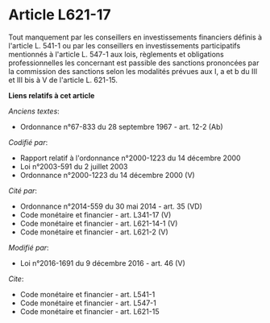 # Article L621-17

Tout manquement par les conseillers en investissements financiers définis à l'article L. 541-1 ou par les conseillers en
investissements participatifs mentionnés à l'article L. 547-1 aux lois, règlements et obligations professionnelles les
concernant est passible des sanctions prononcées par la commission des sanctions selon les modalités prévues aux I, a et b du
III et III bis à V de l'article L. 621-15.

**Liens relatifs à cet article**

_Anciens textes_:

  - Ordonnance n°67-833 du 28 septembre 1967 - art. 12-2 (Ab)

_Codifié par_:

  - Rapport relatif à l'ordonnance n°2000-1223 du 14 décembre 2000
  - Loi n°2003-591 du 2 juillet 2003
  - Ordonnance n°2000-1223 du 14 décembre 2000 (V)

_Cité par_:

  - Ordonnance n°2014-559 du 30 mai 2014 - art. 35 (VD)
  - Code monétaire et financier - art. L341-17 (V)
  - Code monétaire et financier - art. L621-14-1 (V)
  - Code monétaire et financier - art. L621-2 (V)

_Modifié par_:

  - Loi n°2016-1691 du 9 décembre 2016 - art. 46 (V)

_Cite_:

  - Code monétaire et financier - art. L541-1
  - Code monétaire et financier - art. L547-1
  - Code monétaire et financier - art. L621-15
